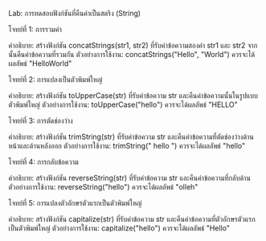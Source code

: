 Lab: การทดสอบฟังก์ชันที่คืนค่าเป็นสตริง (String)

โจทย์ที่ 1: การรวมคำ

คำอธิบาย: สร้างฟังก์ชัน concatStrings(str1, str2) ที่รับค่าข้อความสองค่า str1 และ str2 จากนั้นคืนค่าข้อความที่รวมกัน
ตัวอย่างการใช้งาน: concatStrings("Hello", "World") ควรจะได้ผลลัพธ์ "HelloWorld"


โจทย์ที่ 2: การแปลงเป็นตัวพิมพ์ใหญ่

คำอธิบาย: สร้างฟังก์ชัน toUpperCase(str) ที่รับค่าข้อความ str และคืนค่าข้อความนั้นในรูปแบบตัวพิมพ์ใหญ่
ตัวอย่างการใช้งาน: toUpperCase("hello") ควรจะได้ผลลัพธ์ "HELLO"


โจทย์ที่ 3: การตัดช่องว่าง

คำอธิบาย: สร้างฟังก์ชัน trimString(str) ที่รับค่าข้อความ str และคืนค่าข้อความที่ตัดช่องว่างด้านหน้าและด้านหลังออก
ตัวอย่างการใช้งาน: trimString("  hello  ") ควรจะได้ผลลัพธ์ "hello"


โจทย์ที่ 4: การกลับข้อความ

คำอธิบาย: สร้างฟังก์ชัน reverseString(str) ที่รับค่าข้อความ str และคืนค่าข้อความที่กลับด้าน
ตัวอย่างการใช้งาน: reverseString("hello") ควรจะได้ผลลัพธ์ "olleh"


โจทย์ที่ 5: การแปลงตัวอักษรตัวแรกเป็นตัวพิมพ์ใหญ่

คำอธิบาย: สร้างฟังก์ชัน capitalize(str) ที่รับค่าข้อความ str และคืนค่าข้อความที่ตัวอักษรตัวแรกเป็นตัวพิมพ์ใหญ่
ตัวอย่างการใช้งาน: capitalize("hello") ควรจะได้ผลลัพธ์ "Hello"